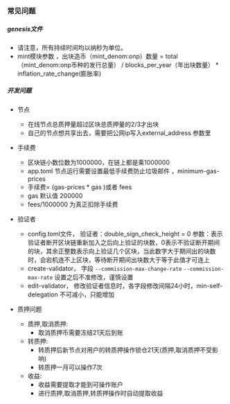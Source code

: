### 常见问题

##### genesis文件

- 请注意，所有持续时间均以纳秒为单位。
- mint模块参数 ，出块造币（mint_denom:onp）数量 = total（mint_denom:onp币种的发行总量） / blocks_per_year（年出块数量） * inflation_rate_change(膨胀率)

##### 开发问题

- 节点
  * 在线节点总质押量超过区块总质押量的2/3才出块
  * 自己的节点想共享出去，需要把公网ip写入external_address 参数里

- 手续费
  * 区块链小数位数为1000000，在链上都是乘1000000
  * app.toml 节点运行需要设置最低手续费防止垃圾邮件 ，minimum-gas-prices
  * 手续费= (gas-prices  * gas )或者 fees
  * gas 默认值 200000
  * fees/1000000 为真正扣除手续费

- 验证者
  * config.toml文件， 验证者：double_sign_check_height = 0 参数：表示验证者断开区块链重新加入之后向上验证的块数，0表示不验证断开期间的块，其余正整数表示向上验证几个区块，当此数字大于期间出的块数时，会宕机连不上区块，等待断开期间出块数大于等于此值才可连上
  * create-validator， 字段 `--commission-max-change-rate` `--commission-max-rate` 设置之后不准修改，谨慎设置
  * edit-validator， 修改验证者信息时，各字段修改间隔24小时，min-self-delegation 不可减小，只能增加

- 质押问题

  + 质押,取消质押:
    * 取消质押币需要冻结21天后到账
  + 转质押:
    * 转质押后新节点对用户的转质押操作锁仓21天(质押,取消质押不受影响)
    * 转质押一月可以操作7次
  + 收益:
    * 收益需要提取才能到可操作账户
    * 进行质押,取消质押,转质押操作时自动提取收益